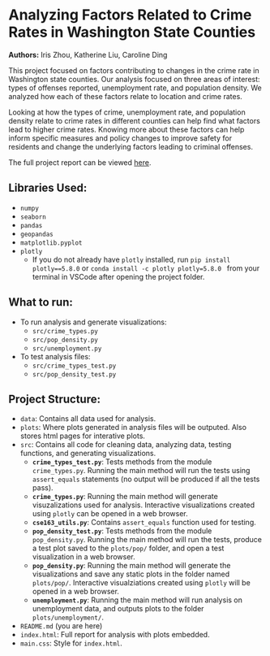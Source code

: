 # Analyzing Factors Related to Crime Rates in Washington State Counties
**Authors:** Iris Zhou, Katherine Liu, Caroline Ding

This project focused on factors contributing to changes in the crime rate in Washington state counties. Our analysis focused on three areas of interest: types of offenses reported, unemployment rate, and population density. We analyzed how each of these factors relate to location and crime rates.

 Looking at how the types of crime, unemployment rate, and population density relate to crime rates in different counties can help find what factors lead to higher crime rates. Knowing more about these factors can help inform specific measures and policy changes to improve safety for residents and change the underlying factors leading to criminal offenses.

The full project report can be viewed [here](https://iriszhou1.github.io/wa-crime-analysis/).

## Libraries Used:
* `numpy`
* `seaborn`
* `pandas`
* `geopandas`
* `matplotlib.pyplot`
* `plotly`
    + If you do not already have `plotly` installed, run `pip install plotly==5.8.0` or `conda install -c plotly plotly=5.8.0 ` from your terminal in VSCode after opening the project folder.

## What to run:
* To run analysis and generate visualizations:
    + `src/crime_types.py`
    + `src/pop_density.py`
    + `src/unemployment.py`
* To test analysis files:
    + `src/crime_types_test.py`
    + `src/pop_density_test.py`

## Project Structure:
* `data`: Contains all data used for analysis.
* `plots`: Where plots generated in analysis files will be outputed. Also stores html pages for interative plots.
* `src`: Contains all code for cleaning data, analyzing data, testing functions, and generating visualizations.
    + **`crime_types_test.py`**: Tests methods from the module `crime_types.py`. Running the main method will run the tests using `assert_equals` statements (no output will be produced if all the tests pass).
    + **`crime_types.py`**: Running the main method will generate visuzalizations used for analysis. Interactive visualizations created using `plotly` can be opened in a web browser.
    + **`cse163_utils.py`**: Contains `assert_equals` function used for testing.
    + **`pop_density_test.py`**: Tests methods from the module `pop_density.py`. Running the main method will run the tests, produce a test plot saved to the `plots/pop/` folder, and open a test visualization in a web browser.
    + **`pop_density.py`**: Running the main method will generate the visualizations and save any static plots in the folder named `plots/pop/`. Interactive visualziations created using `plotly` will be opened in a web browser.
    + **`unemployment.py`**: Running the main method will run analysis on unemployment data, and outputs plots to the folder `plots/unemployment/`.
* `README.md` (you are here)
* `index.html`: Full report for analysis with plots embedded.
* `main.css`: Style for `index.html`.